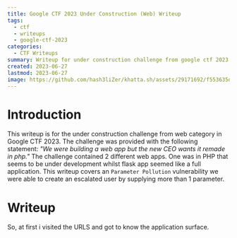 ```yaml
---
title: Google CTF 2023 Under Construction (Web) Writeup
tags:
  - ctf
  - writeups
  - google-ctf-2023
categories:
  - CTF Writeups
summary: Writeup for under construction challenge from google ctf 2023
created: 2023-06-27
lastmod: 2023-06-27
image: https://github.com/hash3liZer/khatta.sh/assets/29171692/f553635d-6deb-43e5-a2ae-0d8cef296db7 
---
```

# Introduction
This writeup is for the under construction challenge from web category in Google CTF 2023. The challenge was provided with the following statement: _"We were building a web app but the new CEO wants it remade in php."_ The challenge contained 2 different web apps. One was in PHP that seems to be under development whilst flask app seemed like a full application. This writeup covers an `Parameter Pollution` vulnerability we were able to create an escalated user by supplying more than 1 parameter. 

# Writeup
So, at first i visited the URLS and got to know the application surface. 
